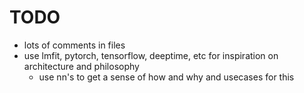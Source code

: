 # TODO

- lots of comments in files
- use lmfit, pytorch, tensorflow, deeptime, etc for inspiration on architecture and philosophy
  - use nn's to get a sense of how and why and usecases for this
